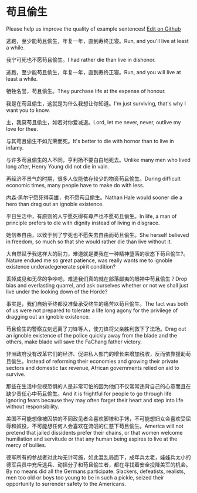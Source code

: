 # 苟且偷生

Please help us improve the quality of example sentences! [Edit on Github](https://github.com/jiyushe/jiyu-example-sentence-source/blob/main/chinese/gouqietousheng.md)

<p><span class="chinese">逃跑，至少能苟且偷生，年复一年，直到寿终正寝。</span><span class="english">Run, and you'll live at least a while.</span></p>

<p><span class="chinese">我宁可死也不愿苟且偷生。</span><span class="english">I had rather die than live in dishonor.</span></p>

<p><span class="chinese">逃跑，至少能苟且偷生，年复一年，直到寿终正寝。</span><span class="english">Run, and you will live at least a while.</span></p>

<p><span class="chinese">牺牲名誉，苟且偷生。</span><span class="english">They purchase life at the expense of honour.</span></p>

<p><span class="chinese">我是在苟且偷生，这就是为什么我想让你知道。</span><span class="english">I'm just surviving, that's why I want you to know.</span></p>

<p><span class="chinese">主，我莫苟且偷生，如若对你爱减退。</span><span class="english">Lord, let me never, never, outlive my love for thee.</span></p>

<p><span class="chinese">与其苟且偷生不如光荣而死。</span><span class="english">It's better to die with hornor than to live in infamy.</span></p>

<p><span class="chinese">与许多苟且偷生的人不同，亨利扬不要白白地死去。</span><span class="english">Unlike many men who lived long after, Henry Young did not die in vain.</span></p>

<p><span class="chinese">再经济不景气的时期，很多人仅能依存较少的物资苟且偷生。</span><span class="english">During difficult economic times, many people have to make do with less.</span></p>

<p><span class="chinese">内森·黑尔宁愿死得英雄，也不愿苟且偷生。</span><span class="english">Nathan Hale would sooner die a hero than drag out an ignoble existence.</span></p>

<p><span class="chinese">平日生活中，有原则的人宁愿死得有尊严也不愿苟且偷生。</span><span class="english">In life, a man of principle prefers to die with dignity instead of living in disgrace.</span></p>

<p><span class="chinese">她信奉自由，以致于到了宁死也不愿失去自由而苟且偷生。</span><span class="english">She herself believed in freedom, so much so that she would rather die than live without it.</span></p>

<p><span class="chinese">大自然赋予我这样大的耐力，难道就是要我在一种精神堕落的状态下苟且偷生?。</span><span class="english">Nature endued me so great patience, was really wants me to ignoble existence underadegenerate spirit condition?</span></p>

<p><span class="chinese">丢掉成见和无尽的争吵吧，难道我们真的就在部落鄙夷的眼神中苟且偷生？</span><span class="english">Drop bias and everlasting quarrel, and ask ourselves whether or not we shall just live under the looking down of the Horde?</span></p>

<p><span class="chinese">事实是，我们自始至终都没准备承受终生的痛苦以苟且偷生。</span><span class="english">The fact was both of us were not prepared to tolerate a life long agony for the privilege of dragging out an ignoble existence.</span></p>

<p><span class="chinese">苟且偷生的警察立刻远离了刀锋等人，使刀锋将父亲胜利救下了法场。</span><span class="english">Drag out an ignoble existence of the police quickly away from the blade and the others, make blade will save the FaChang father victory.</span></p>

<p><span class="chinese">非洲政府没有改革它们的经济、促进私人部门的增长来增加税收，反而依靠援助苟且偷生。</span><span class="english">Instead of reforming their economies and growing their private sectors and domestic tax revenue, African governments relied on aid to survive.</span></p>

<p><span class="chinese">那些在生活中忽视恐惧的人是非常可怕的因为他们不仅常常违背自己的心意而且在缺少责任心中苟且偷生。</span><span class="english">And it is frightful for people to go through life ignoring fears because they may often forget their heart and step into life without responsibility.</span></p>

<p><span class="chinese">美国不可能想像被囚禁的不同政见者会喜欢脚镣和手铐，不可能想妇女会喜欢受屈辱和奴役，不可能想任何人会喜欢在流氓的仁慈下苟且偷生。</span><span class="english">America will not pretend that jailed dissidents prefer their chains, or that women welcome humiliation and servitude or that any human being aspires to live at the mercy of bullies.</span></p>

<p><span class="chinese">德军所有的参战者对此均无计可施，如此混乱局面下，成年兵太老，娃娃兵太小的德军兵员中充斥逃兵、动摇分子和苟且偷生者，都在寻找着安全投降美军的机会。</span><span class="english">By no means did all the Germans participate. Slackers, defeatists, realists, men too old or boys too young to be in such a pickle, seized their opportunity to surrender safety to the Americans.</span></p>

